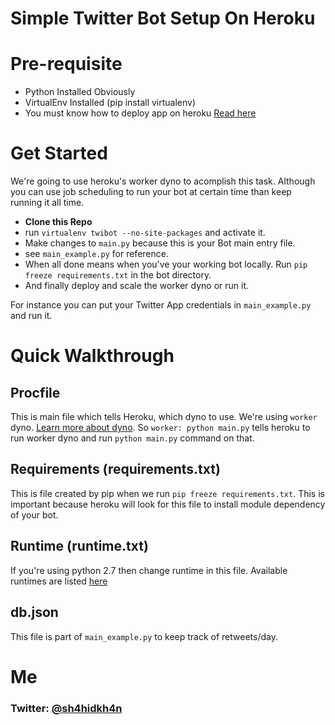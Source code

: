 # Simple Twitter Bot Setup On Heroku

# Pre-requisite
* Python Installed Obviously
* VirtualEnv Installed (pip install virtualenv)
* You must know how to deploy app on heroku [Read here](https://devcenter.heroku.com/articles/getting-started-with-python)

# Get Started
We're going to use heroku's worker dyno to acomplish this task. Although you can use job scheduling to run your bot at certain time than keep running it all time.

* **Clone this Repo**
* run `virtualenv twibot --no-site-packages` and activate it.
* Make changes to `main.py` because this is your Bot main entry file.
* see `main_example.py` for reference.
* When all done means when you've your working bot locally. Run `pip freeze requirements.txt` in the bot directory.
* And finally deploy and scale the worker dyno or run it.

For instance you can put your Twitter App credentials in `main_example.py` and run it.
# Quick Walkthrough

## Procfile
This is main file which tells Heroku, which dyno to use. We're using `worker` dyno. [Learn more about dyno](https://devcenter.heroku.com/articles/dynos).
So `worker: python main.py` tells heroku to run worker dyno and run `python main.py` command on that.
 
## Requirements (requirements.txt)
This is file created by pip when we run `pip freeze requirements.txt`. This is important because heroku will look for this file to install module dependency of your bot.

## Runtime (runtime.txt)
If you're using python 2.7 then change runtime in this file. Available runtimes are listed [here](https://devcenter.heroku.com/articles/python-runtimes)

## db.json
This file is part of `main_example.py` to keep track of retweets/day. 

# Me
### Twitter: [@sh4hidkh4n](https://twitter.com/sh4hidkh4n)
